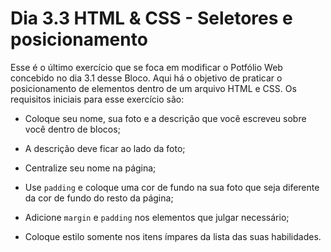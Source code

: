 # Dia 3.3 HTML & CSS - Seletores e posicionamento

Esse é o último exercício que se foca em modificar o Potfólio Web concebido no dia 3.1 desse Bloco. Aqui há o objetivo de praticar o posicionamento de elementos dentro de um arquivo HTML e CSS. Os requisitos iniciais para esse exercício são:

- Coloque seu nome, sua foto e a descrição que você escreveu sobre você dentro de blocos;

- A descrição deve ficar ao lado da foto;

- Centralize seu nome na página;

- Use `padding` e coloque uma cor de fundo na sua foto que seja diferente da cor de fundo do resto da página;

- Adicione `margin` e `padding` nos elementos que julgar necessário;

- Coloque estilo somente nos itens ímpares da lista das suas habilidades.